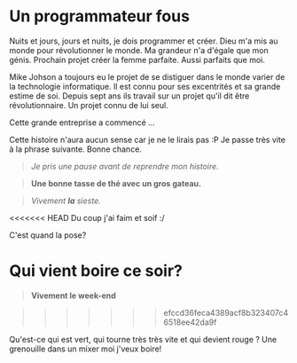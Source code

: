 # Un programmateur fous

Nuits et jours, jours et nuits, je dois programmer et créer. Dieu m'a mis au monde pour révolutionner le monde. Ma grandeur n'a d'égale que mon génis. Prochain projet créer la femme parfaite. Aussi parfaits que moi.


Mike Johson a toujours eu le projet de se distiguer dans le monde varier de la technologie informatique. Il est connu pour ses excentrités et sa grande estime de soi. Depuis sept ans ils travail sur un projet qu'il dit être révolutionnaire. Un projet connu de lui seul.


Cette grande entreprise a commencé ...


Cette histoire n'aura aucun sense car je ne le lirais pas :P
Je passe très vite à la phrase suivante.
Bonne chance.

>*Je pris une pause avant de reprendre mon histoire.*

>**Une bonne tasse de thé avec un gros gateau.**

>_Vivement **la** sieste._

<<<<<<< HEAD
Du coup j'ai faim et soif :/

C'est quand la pose?

Qui vient boire ce soir?
=======
>**Vivement le week-end**

>>>>>>> efccd36feca4389acf8b323407c46518ee42da9f
  
  Qu'est-ce qui est vert, qui tourne très très vite et qui devient rouge ?
Une grenouille dans un mixer   moi j'veux boire! 